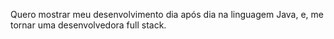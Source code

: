 Quero mostrar meu desenvolvimento dia após dia na linguagem Java, e, me tornar uma desenvolvedora full stack.
